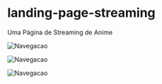 # landing-page-streaming
Uma Página de Streaming de Anime 

![Navegacao](https://i.imgur.com/zVyjesS.png)

![Navegacao](https://i.imgur.com/JBwyQw2.png)

![Navegacao](https://i.imgur.com/DhejCfI.png)
